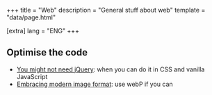 +++
title = "Web"
description = "General stuff about web"
template = "data/page.html"

[extra]
lang = "ENG"
+++

## Optimise the code

* [You might not need jQuery](https://www.joshwcomeau.com/performance/embracing-modern-image-formats/): when you can do it in CSS and vanilla JavaScript
* [Embracing modern image format](https://www.joshwcomeau.com/performance/embracing-modern-image-formats/): use webP if you can

